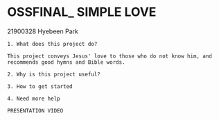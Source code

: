 # OSSFINAL_ SIMPLE LOVE

21900328 Hyebeen Park
```
1. What does this project do?

This project conveys Jesus' love to those who do not know him, and recommends good hymns and Bible words.
```

```
2. Why is this project useful?
```

```
3. How to get started
```

```
4. Need more help
```

```
PRESENTATION VIDEO
```

